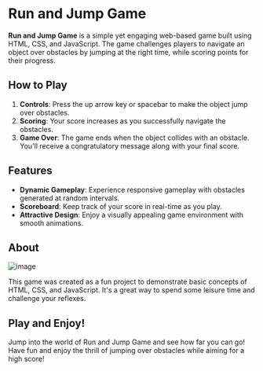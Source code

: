           


# Run and Jump Game

**Run and Jump Game** is a simple yet engaging web-based game built using HTML, CSS, and JavaScript. The game challenges players to navigate an object over obstacles by jumping at the right time, while scoring points for their progress.

## How to Play

1. **Controls**: Press the up arrow key or spacebar to make the object jump over obstacles.
2. **Scoring**: Your score increases as you successfully navigate the obstacles.
3. **Game Over**: The game ends when the object collides with an obstacle. You'll receive a congratulatory message along with your final score.

## Features

- **Dynamic Gameplay**: Experience responsive gameplay with obstacles generated at random intervals.
- **Scoreboard**: Keep track of your score in real-time as you play.
- **Attractive Design**: Enjoy a visually appealing game environment with smooth animations.


## About

![image](https://github.com/Roshr2211/GameZone/assets/136987759/09961fb7-b492-44e2-a0f7-a50dd12bd95a)


This game was created as a fun project to demonstrate basic concepts of HTML, CSS, and JavaScript. It's a great way to spend some leisure time and challenge your reflexes.

## Play and Enjoy!

Jump into the world of Run and Jump Game and see how far you can go! Have fun and enjoy the thrill of jumping over obstacles while aiming for a high score!

